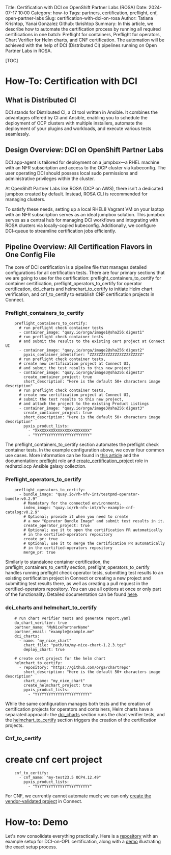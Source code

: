 Title: Certification with DCI on OpenShift Partner Labs (ROSA)
Date: 2024-07-17 10:00
Category: how-to
Tags: partners, certification, preflight, cnf, open-partner-labs
Slug: certification-with-dci-on-rosa
Author: Tatiana Krishtop, Yanai Gonzalez
Github: tkrishtop
Summary: In this article, we describe how to automate the certification process by running all required certifications in one batch: Preflight for containers, Preflight for operators, Chart Verifier for Helm charts, and CNF certification. The automation will be achieved with the help of DCI (Distributed CI) pipelines running on Open Partner Labs in ROSA.

[TOC]

# How-To: Certification with DCI

## What is Distributed CI

DCI stands for Distributed CI, a CI tool written in Ansible. It combines the advantages offered by CI and Ansible, enabling you to schedule the deployment of OCP clusters with multiple installers, automate the deployment of your plugins and workloads, and execute various tests seamlessly.

## Design Overview: DCI on OpenShift Partner Labs

DCI app-agent is tailored for deployment on a jumpbox—a RHEL machine with an NFR subscription and access to the OCP cluster via kubeconfig. The user operating DCI should possess local sudo permissions and administrative privileges within the cluster.

At OpenShift Partner Labs like ROSA (OCP on AWS), there isn't a dedicated jumpbox created by default. Instead, ROSA CLI is recommended for managing clusters.

To satisfy these needs, setting up a local RHEL8 Vagrant VM on your laptop with an NFR subscription serves as an ideal jumpbox solution. This jumpbox serves as a central hub for managing DCI workflows and integrating with ROSA clusters via locally-copied kubeconfig. Additionally, we configure DCI-queue to streamline certification jobs efficiently.

## Pipeline Overview: All Certification Flavors in One Config File

The core of DCI certification is a pipeline file that manages detailed configurations for all certification tests. There are four primary sections that we are going to use for the certification: preflight_containers_to_certify for container certification, preflight_operators_to_certify for operator certification, dci_charts and helmchart_to_certify to initiate Helm chart verification, and cnf_to_certify to establish CNF certification projects in Connect.

### Preflight_containers_to_certify

        preflight_containers_to_certify:
          # run preflight check container tests
          - container_image: "quay.io/orga/image1@sha256:digest1"
          # run preflight check container tests
          # and submit the results to the existing cert project at Connect UI
          - container_image: "quay.io/orga/image2@sha256:digest2"
            pyxis_container_identifier: "ZZZZZZZZZZZZZZZZZZZZZZZ"
          # run preflight check container tests,
          # create new certification project at Connect UI,
          # and submit the test results to this new project
          - container_image: "quay.io/orga/image3@sha256:digest3"
            create_container_project: true
            short_description: "Here is the default 50+ characters image description"
          # run preflight check container tests,
          # create new certification project at Connect UI,
          # submit the test results to this new project,
          # and attach the project to the existing Product Listings
          - container_image: "quay.io/orga/image3@sha256:digest3"
            create_container_project: true
            short_description: "Here is the default 50+ characters image description"
            pyxis_product_lists:
              - "XXXXXXXXXXXXXXXXXXXXXXXX"
              - "YYYYYYYYYYYYYYYYYYYYYYYY"

The preflight_containers_to_certify section automates the preflight check container tests. In the example configuration above, we cover four common use cases. More information can be found in [this article](https://blog.distributed-ci.io/preflight-integration-in-dci.html#end-to-end-certification-of-container-images-with-dci) and the documentation: [preflight](https://github.com/redhatci/ansible-collection-redhatci-ocp/tree/main/roles/preflight#certification-of-standalone-containers) role and [create_certification_project](https://github.com/redhatci/ansible-collection-redhatci-ocp/tree/main/roles/create_certification_project#example-of-configuration-file) role in redhatci.ocp Ansible galaxy collection.

### Preflight_operators_to_certify

        preflight_operators_to_certify:
          - bundle_image: "quay.io/rh-nfv-int/testpmd-operator-bundle:v0.2.9"
            # Mandatory for the connected environments.
            index_image: "quay.io/rh-nfv-int/nfv-example-cnf-catalog:v0.2.9"
            # Optional; provide it when you need to create
            # a new "Operator Bundle Image" and submit test results in it.
            create_operator_project: true
            # Optional; use it to open the certification PR automatically
            # in the certified-operators repository
            create_pr: true
            # Optional; use it to merge the certification PR automatically
            # in the certified-operators repository
            merge_pr: true

Similarly to standalone container certification, the preflight_containers_to_certify section, preflight_operators_to_certify handles running preflight check operator tests, submitting test results to an existing certification project in Connect or creating a new project and submitting test results there, as well as creating a pull request in the certified-operators repository. You can use all options at once or only part of the functionality. Detailed documentation can be found [here](https://github.com/redhatci/ansible-collection-redhatci-ocp/tree/main/roles/preflight#operator-end-to-end-certification).

### dci_charts and helmchart_to_certify

        # run chart verifier tests and generate report.yaml
        do_chart_verifier: true
        partner_name: "MyNicePartnerName"
        partner_email: "example@example.me"
        dci_charts:
          - name: "my_nice_chart"
            chart_file: "path/to/my-nice-chart-1.2.3.tgz"
            deploy_chart: true

        # create cert project for the helm chart
        helmchart_to_certify:
          - repository: "https://github.com/orga/chartrepo"
            short_description: "Here is the default 50+ characters image description"
            chart_name: "my_nice_chart"
            create_helmchart_project: true
            pyxis_product_lists:
              - "YYYYYYYYYYYYYYYYYYYYYYYY"

While the same configuration manages both tests and the creation of certification projects for operators and containers, Helm charts have a separated approach: the [dci_charts](https://github.com/redhatci/ansible-collection-redhatci-ocp/blob/main/roles/chart_verifier/README.md?plain=1) section runs the chart verifier tests, and the [helmchart_to_certify](https://github.com/redhatci/ansible-collection-redhatci-ocp/blob/main/roles/create_helmchart/README.md?plain=1) section triggers the creation of the certification projects.

### Cnf_to_certify

# create cnf cert project

        cnf_to_certify:
          - cnf_name: "my-test23.5 OCP4.12.49"
            pyxis_product_lists:
              - "YYYYYYYYYYYYYYYYYYYYYYYY"

For CNF, we currently cannot automate much; we can only [create the vendor-validated project](https://github.com/redhatci/ansible-collection-redhatci-ocp/blob/main/roles/openshift_cnf/README.md?plain=1) in Connect.

# How-to: Demo

Let's now consolidate everything practically. Here is a [repository](https://github.com/dci-labs/certification-lab-config/tree/main) with an example setup for DCI-on-OPL certification, along with a [demo](https://www.youtube.com/watch?v=I3KaNEpy3PE&ab_channel=RedKrie) illustrating the exact setup process.
